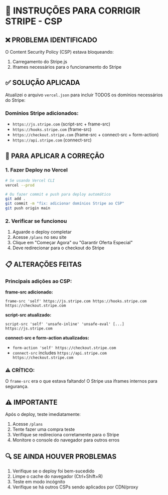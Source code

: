 # 🚀 INSTRUÇÕES PARA CORRIGIR STRIPE - CSP

## ❌ **PROBLEMA IDENTIFICADO**
O Content Security Policy (CSP) estava bloqueando:
1. Carregamento do Stripe.js 
2. Iframes necessários para o funcionamento do Stripe

## ✅ **SOLUÇÃO APLICADA**
Atualizei o arquivo `vercel.json` para incluir TODOS os domínios necessários do Stripe:

### Domínios Stripe adicionados:
- `https://js.stripe.com` (script-src + frame-src)
- `https://hooks.stripe.com` (frame-src)
- `https://checkout.stripe.com` (frame-src + connect-src + form-action)
- `https://api.stripe.com` (connect-src)

## 🔧 **PARA APLICAR A CORREÇÃO**

### 1. Fazer Deploy no Vercel
```bash
# Se usando Vercel CLI
vercel --prod

# Ou fazer commit e push para deploy automático
git add .
git commit -m "fix: adicionar domínios Stripe ao CSP"
git push origin main
```

### 2. Verificar se funcionou
1. Aguarde o deploy completar
2. Acesse `/plans` no seu site
3. Clique em "Começar Agora" ou "Garantir Oferta Especial"
4. Deve redirecionar para o checkout do Stripe

## 📋 **ALTERAÇÕES FEITAS**

### Principais adições ao CSP:

**frame-src adicionado:**
```
frame-src 'self' https://js.stripe.com https://hooks.stripe.com https://checkout.stripe.com
```

**script-src atualizado:**
```
script-src 'self' 'unsafe-inline' 'unsafe-eval' [...] https://js.stripe.com
```

**connect-src e form-action atualizados:**
- `form-action 'self' https://checkout.stripe.com`
- `connect-src` includes `https://api.stripe.com https://checkout.stripe.com`

### ⚠️ **CRÍTICO**: 
O `frame-src` era o que estava faltando! O Stripe usa iframes internos para segurança.

## ⚠️ **IMPORTANTE**
Após o deploy, teste imediatamente:
1. Acesse `/plans`
2. Tente fazer uma compra teste
3. Verifique se redireciona corretamente para o Stripe
4. Monitore o console do navegador para outros erros

## 🔍 **SE AINDA HOUVER PROBLEMAS**
1. Verifique se o deploy foi bem-sucedido
2. Limpe o cache do navegador (Ctrl+Shift+R)
3. Teste em modo incógnito
4. Verifique se há outros CSPs sendo aplicados por CDN/proxy